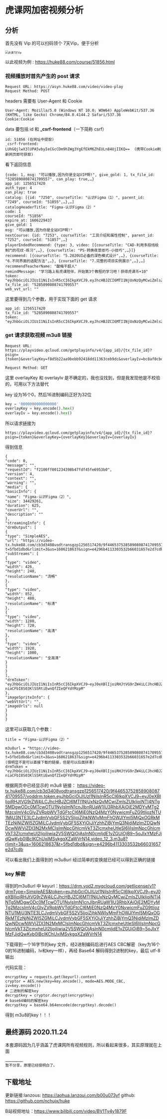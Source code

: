 # 虎课网加密视频分析

## 分析

首先没有 Vip 的可以扫码领个 7天Vip，便于分析

<img src="C:\Users\happy\Desktop\huke\虎课7天Vip.png" alt="虎课7天Vip" style="zoom:60%;" />

以此视频为例 : https://huke88.com/course/51856.html

### 视频播放时首先产生的 post 请求

```
Request URL: https://asyn.huke88.com/video/video-play
Request Method: POST
```

headers 需要有 User-Agent 和 Cookie

```
User-Agent: Mozilla/5.0 (Windows NT 10.0; WOW64) AppleWebKit/537.36 (KHTML, like Gecko) Chrome/84.0.4144.2 Safari/537.36
Cookie:Cookie
```

data 要包括 id 和 **_csrf-frontend**（一下简称 csrf）

```
id: 51856 (在网址中提取)
_csrf-frontend: LUhGQjlwX3lUPA5vbyIeCGcCDm9hIWg3YgEfEkM6ZhEULn84UjIIKQ==  (携带Cookie刷新网页即可获取)
```

看下返回信息

```
{code: 1, msg: "可以播放,因为你是全站VIP啊!", give_gold: 1, tx_file_id: "5285890808741709557", can_play: true,…}
app_id: 1256517420
auth_type: 4
can_play: true
catalog: [{id: "7250", courseTitle: "认识Figma（1）", parent_id: "7249", courseId: "51855",…},…]
catalogHeaderTitle: "Figma-认识Figma（2）"
code: 1
courseId: "51856"
expire_at: 1606229437
give_gold: 1
msg: "可以播放,因为你是全站VIP啊!"
nextCourse: {id: "7253", courseTitle: "工具介绍和属性控制", parent_id: "7252", courseId: "51857",…}
playerEndedRecommend: {type: 3, video: [{courseTitle: "CAD-利用多段线绘制门的花纹-练习",…}, {courseTitle: "PS-转换夜景技巧-小技巧",…}]}
recommend: [{courseTitle: "5.2020UI必备的深色模式设计",…}, {courseTitle: "6.不同界面的适配方法",…}, {courseTitle: "7.完整的项目实例展示",…},…]
recommendTeacherName: "酸梅干超人"
remindMessage: "学习路上有虎课陪伴，开始第3个教程的学习吧！获得虎课币+10"
token: "eyJhbGciOiJIUzI1NiIsInR5cCI6IkpXVCJ9.eyJhcHBJZCI6MTI1NjUxNzQyMCwiZmlsZUlkIjoiNTI4NTg5MDgwODc0MTcwOTU1NyIsImN1cnJlbnRUaW1lU3RhbXAiOjE2MDYyMTg2MzcsImV4cGlyZVRpbWVTdGFtcCI6MTYwNjIyOTQzNywicGNmZyI6ImJhc2ljRHJtUHJlc2V0IiwidXJsQWNjZXNzSW5mbyI6eyJ0IjoiNWZiZDFkYmQiLCJybGltaXQiOjMsInVzIjoiMTYwNjIxODYzNyJ9fQ.c1XGanmcmUBDNwBbiS_Z6PwYWZmrW5nrHxgdtSd46Fo"
tx_file_id: "5285890808741709557"
web_vvt_url: ""
```

这里要得到几个参数，用于实现下面的 get 请求

```
app_id: 1256517420
tx_file_id: "5285890808741709557"
token: "eyJhbGciOiJIUzI1NiIsInR5cCI6IkpXVCJ9.eyJhcHBJZCI6MTI1NjUxNzQyMCwiZmlsZUlkIjoiNTI4NTg5MDgwODc0MTcwOTU1NyIsImN1cnJlbnRUaW1lU3RhbXAiOjE2MDYyMTg2MzcsImV4cGlyZVRpbWVTdGFtcCI6MTYwNjIyOTQzNywicGNmZyI6ImJhc2ljRHJtUHJlc2V0IiwidXJsQWNjZXNzSW5mbyI6eyJ0IjoiNWZiZDFkYmQiLCJybGltaXQiOjMsInVzIjoiMTYwNjIxODYzNyJ9fQ.c1XGanmcmUBDNwBbiS_Z6PwYWZmrW5nrHxgdtSd46Fo"
```

### get 请求获取视频 m3u8 链接

```
Request URL: https://playvideo.qcloud.com/getplayinfo/v4/{app_id}/{tx_file_id}?psign={token}&overlayKey=f8d5b22aa9bebb92418dd11363ceb9dc&overlayIv=bc8af0cbd767b39fd404705ecd277c10

Request Method: GET
```

这里 overlayKey 和 overlayIv 是不确定的，我也没找到，但是我发现他是不校验的，可用以下方法替代

key 设为16个0，然后16进制编码正好为32位

```python
key = '0000000000000000'
overlayKey = key.encode().hex()
overlayIv = key.encode().hex()
```

所以请求链接为

`https://playvideo.qcloud.com/getplayinfo/v4/{app_id}/{tx_file_id}?psign={token}&overlayKey={overlayKey}&overlayIv={overlayIv}`

得到信息

```
{
"code": 0,
"message": "",
"requestId": "f2100ff001234398b47fdf45fe6953b0",
"version": 4,
"context": "",
"warning": "",
"media": {
"basicInfo": {
"name": "Figma-认识Figma（2）",
"size": 34429261,
"duration": 625,
"coverUrl": "",
"description": ""
},
"streamingInfo": {
"drmOutput": [
{
"type": "SimpleAES",
"url": "https://video-tx.huke88.com/cb3d3408vodtransgzp1256517420/9f4465375285890808741709557/adp.12.m3u8?t=5fbd1dbd&rlimit=3&us=1606218637&sign=e4296b4113303532b66031657e2d7cdb",
"subStreams": [
{
"type": "video",
"width": 426,
"height": 240,
"resolutionName": "流畅"
},
{
"type": "video",
"width": 852,
"height": 480,
"resolutionName": "标清"
},
{
"type": "video",
"width": 1280,
"height": 720,
"resolutionName": "高清"
},
{
"type": "video",
"width": 1920,
"height": 1080,
"resolutionName": "全高清"
}
]
}
],
"drmToken": "eyJhbGciOiJIUzI1NiIsInR5cCI6IkpXVCJ9~eyJ0eXBlIjoiRHJtVG9rZW4iLCJhcHBJZCI6MTI1NjUxNzQyMCwiZmlsZUlkIjoiNTI4NTg5MDgwODc0MTcwOTU1NyIsImN1cnJlbnRUaW1lU3RhbXAiOjE2MDYyMjAyMjUsImV4cGlyZVRpbWVTdGFtcCI6MjE0NzQ4MzY0NywicmFuZG9tIjoxNjgxNjYwMjgxLCJvdmVybGF5S2V5IjoiZjhkNWIyMmFhOWJlYmI5MjQxOGRkMTEzNjNjZWI5ZGMiLCJvdmVybGF5SXYiOiJiYzhhZjBjYmQ3NjdiMzlmZDQwNDcwNWVjZDI3N2MxMCIsImNpcGhlcmVkT3ZlcmxheUtleSI6IiIsImNpcGhlcmVkT3ZlcmxheUl2IjoiIiwia2V5SWQiOjAsInN0cmljdE1vZGUiOjB9~vR2kir1-niaCFbI8S03KlS5RtiEwnQfZIeQFYdYMzpM"
},
"imageSpriteInfo": {
"webVttUrl": "",
"imageUrls": null
}
}
}
```

这里可以获取几个参数：

```
title = "Figma-认识Figma（2）"

m3u8url = "https://video-tx.huke88.com/cb3d3408vodtransgzp1256517420/9f4465375285890808741709557/adp.12.m3u8?t=5fbd1dbd&rlimit=3&us=1606218637&sign=e4296b4113303532b66031657e2d7cdb"
(很明显不是可以直接下载的链接，但是可以后面拼凑)
drmToken = "eyJhbGciOiJIUzI1NiIsInR5cCI6IkpXVCJ9~eyJ0eXBlIjoiRHJtVG9rZW4iLCJhcHBJZCI6MTI1NjUxNzQyMCwiZmlsZUlkIjoiNTI4NTg5MDgwODc0MTcwOTU1NyIsImN1cnJlbnRUaW1lU3RhbXAiOjE2MDYyMjAyMjUsImV4cGlyZVRpbWVTdGFtcCI6MjE0NzQ4MzY0NywicmFuZG9tIjoxNjgxNjYwMjgxLCJvdmVybGF5S2V5IjoiZjhkNWIyMmFhOWJlYmI5MjQxOGRkMTEzNjNjZWI5ZGMiLCJvdmVybGF5SXYiOiJiYzhhZjBjYmQ3NjdiMzlmZDQwNDcwNWVjZDI3N2MxMCIsImNpcGhlcmVkT3ZlcmxheUtleSI6IiIsImNpcGhlcmVkT3ZlcmxheUl2IjoiIiwia2V5SWQiOjAsInN0cmljdE1vZGUiOjB9~vR2kir1-niaCFbI8S03KlS5RtiEwnQfZIeQFYdYMzpM"
```

根据网页中已经显示的 m3u8 链接： https://video-tx.huke88.com/cb3d3408vodtransgzp1256517420/9f4465375285890808741709557/voddrm.token.eyJhbGciOiJIUzI1NiIsInR5cCI6IkpXVCJ9~eyJ0eXBlIjoiRHJtVG9rZW4iLCJhcHBJZCI6MTI1NjUxNzQyMCwiZmlsZUlkIjoiNTI4NTg5MDgwODc0MTcwOTU1NyIsImN1cnJlbnRUaW1lU3RhbXAiOjE2MDYyMTg2MzcsImV4cGlyZVRpbWVTdGFtcCI6MjE0NzQ4MzY0NywicmFuZG9tIjozNTU1MjU3NTE3LCJvdmVybGF5S2V5IjoiZjhkNWIyMmFhOWJlYmI5MjQxOGRkMTEzNjNjZWI5ZGMiLCJvdmVybGF5SXYiOiJiYzhhZjBjYmQ3NjdiMzlmZDQwNDcwNWVjZDI3N2MxMCIsImNpcGhlcmVkT3ZlcmxheUtleSI6IiIsImNpcGhlcmVkT3ZlcmxheUl2IjoiIiwia2V5SWQiOjAsInN0cmljdE1vZGUiOjB9~5oJIxYMzFJjdQwKyb0IBcIKChUxiMSykgqXZaWVrN14.video_12_3.m3u8?rlimit=3&us=1606218637&t=5fbd1dbd&sign=e4296b4113303532b66031657e2d7cdb



可以看出我们上面得到的 m3u8url 经过简单的变换就已经可以得到正确的链接

### key 解密

得到的m3u8url 中 keyurl：https://drm.vod2.myqcloud.com/getlicense/v1?drmType=SimpleAES&token=eyJhbGciOiJIUzI1NiIsInR5cCI6IkpXVCJ9~eyJ0eXBlIjoiRHJtVG9rZW4iLCJhcHBJZCI6MTI1NjUxNzQyMCwiZmlsZUlkIjoiNTI4NTg5MDgwODc0MTcwOTU1NyIsImN1cnJlbnRUaW1lU3RhbXAiOjE2MDYyMTg2MzcsImV4cGlyZVRpbWVTdGFtcCI6MjE0NzQ4MzY0NywicmFuZG9tIjozNTU1MjU3NTE3LCJvdmVybGF5S2V5IjoiZjhkNWIyMmFhOWJlYmI5MjQxOGRkMTEzNjNjZWI5ZGMiLCJvdmVybGF5SXYiOiJiYzhhZjBjYmQ3NjdiMzlmZDQwNDcwNWVjZDI3N2MxMCIsImNpcGhlcmVkT3ZlcmxheUtleSI6IiIsImNpcGhlcmVkT3ZlcmxheUl2IjoiIiwia2V5SWQiOjAsInN0cmljdE1vZGUiOjB9~5oJIxYMzFJjdQwKyb0IBcIKChUxiMSykgqXZaWVrN14

下载得到一个16字节的key 文件，经2进制编码后进行AES CBC解密（key为16个0的16进制编码，Iv和key一样），再经 Base64 解码得到2进制的key，最后 utf-8 输出

代码实现：

```
encryptkey = requests.get(keyurl).content
cryptor = AES.new(key=key.encode(), mode=AES.MODE_CBC, iv=key.encode())
# 二进制的解密key
decryptkey = cryptor.decrypt(encryptkey)
# base64编码的解密key
decryptkey = base64.b64encode(decryptkey).decode()
```

得到 m3u8的key！！！

## 最终源码 2020.11.24

本套源码因为几乎涵盖了虎课网所有视频规则，所以看起来很多，其实原理就在上面

```python
……………………
暂不分享，原理已经很明白了。
```

## 下载地址
更新链接:lanzous: https://aohua.lanzoui.com/b00u073yf
         github: https://github.com/nchujx/huke
         
B站视频地址：https://www.bilibili.com/video/BV1Ty4y1879F
